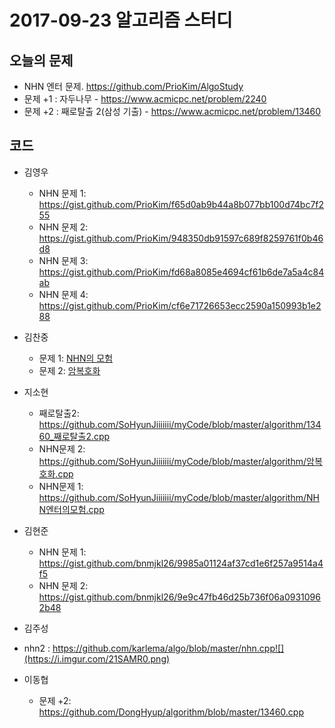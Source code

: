 # 2017-09-23 알고리즘 스터디

## 오늘의 문제

* NHN 엔터 문제. https://github.com/PrioKim/AlgoStudy
* 문제 +1 : 자두나무 - https://www.acmicpc.net/problem/2240
* 문제 +2 : 째로탈출 2(삼성 기출) - https://www.acmicpc.net/problem/13460


## 코드

* 김영우
  * NHN 문제 1: https://gist.github.com/PrioKim/f65d0ab9b44a8b077bb100d74bc7f255
  * NHN 문제 2: https://gist.github.com/PrioKim/948350db91597c689f8259761f0b46d8
  * NHN 문제 3: https://gist.github.com/PrioKim/fd68a8085e4694cf61b6de7a5a4c84ab
  * NHN 문제 4: https://gist.github.com/PrioKim/cf6e71726653ecc2590a150993b1e288
* 김찬중
  * 문제 1: [NHN의 모험](https://github.com/chanjungkim/study/blob/master/Algorithm/Nhn_solution1_2017.java)
  * 문제 2: [암복호화](https://github.com/chanjungkim/study/blob/master/Algorithm/Nhn_solution2_2017.java)
 
* 지소현
  * 째로탈출2: https://github.com/SoHyunJiiiiiii/myCode/blob/master/algorithm/13460_째로탈출2.cpp
  * NHN문제 2: https://github.com/SoHyunJiiiiiii/myCode/blob/master/algorithm/암복호화.cpp 
  * NHN문제 1: https://github.com/SoHyunJiiiiiii/myCode/blob/master/algorithm/NHN엔터의모험.cpp

* 김현준
    * NHN 문제 1:  https://gist.github.com/bnmjkl26/9985a01124af37cd1e6f257a9514a4f5
    * NHN 문제 2:  https://gist.github.com/bnmjkl26/9e9c47fb46d25b736f06a09310962b48
* 김주성
* nhn2 : https://github.com/karlema/algo/blob/master/nhn.cpp![](https://i.imgur.com/21SAMR0.png)
* 이동협
  * 문제 +2: https://github.com/DongHyup/algorithm/blob/master/13460.cpp
